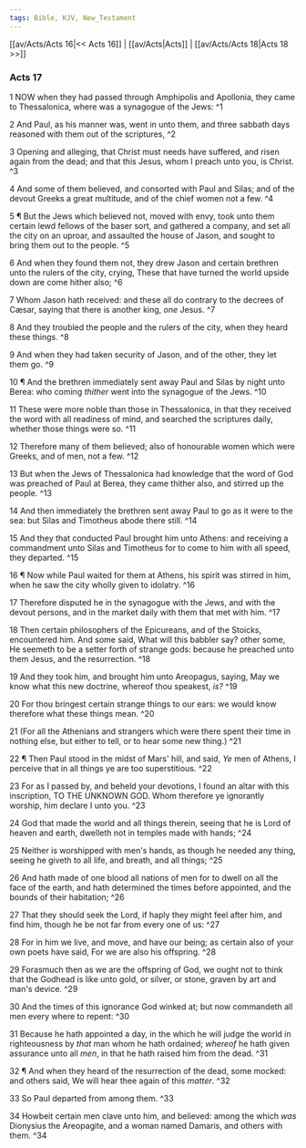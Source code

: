 ```yaml
---
tags: Bible, KJV, New_Testament
---
```


[[av/Acts/Acts 16|<< Acts 16]] | [[av/Acts|Acts]] | [[av/Acts/Acts 18|Acts 18 >>]]

### Acts 17

1 NOW when they had passed through Amphipolis and Apollonia, they came to Thessalonica, where was a synagogue of the Jews: ^1

2 And Paul, as his manner was, went in unto them, and three sabbath days reasoned with them out of the scriptures, ^2

3 Opening and alleging, that Christ must needs have suffered, and risen again from the dead; and that this Jesus, whom I preach unto you, is Christ. ^3

4 And some of them believed, and consorted with Paul and Silas; and of the devout Greeks a great multitude, and of the chief women not a few. ^4

5 ¶ But the Jews which believed not, moved with envy, took unto them certain lewd fellows of the baser sort, and gathered a company, and set all the city on an uproar, and assaulted the house of Jason, and sought to bring them out to the people. ^5

6 And when they found them not, they drew Jason and certain brethren unto the rulers of the city, crying, These that have turned the world upside down are come hither also; ^6

7 Whom Jason hath received: and these all do contrary to the decrees of Cæsar, saying that there is another king, _one_ Jesus. ^7

8 And they troubled the people and the rulers of the city, when they heard these things. ^8

9 And when they had taken security of Jason, and of the other, they let them go. ^9

10 ¶ And the brethren immediately sent away Paul and Silas by night unto Berea: who coming _thither_ went into the synagogue of the Jews. ^10

11 These were more noble than those in Thessalonica, in that they received the word with all readiness of mind, and searched the scriptures daily, whether those things were so. ^11

12 Therefore many of them believed; also of honourable women which were Greeks, and of men, not a few. ^12

13 But when the Jews of Thessalonica had knowledge that the word of God was preached of Paul at Berea, they came thither also, and stirred up the people. ^13

14 And then immediately the brethren sent away Paul to go as it were to the sea: but Silas and Timotheus abode there still. ^14

15 And they that conducted Paul brought him unto Athens: and receiving a commandment unto Silas and Timotheus for to come to him with all speed, they departed. ^15

16 ¶ Now while Paul waited for them at Athens, his spirit was stirred in him, when he saw the city wholly given to idolatry. ^16

17 Therefore disputed he in the synagogue with the Jews, and with the devout persons, and in the market daily with them that met with him. ^17

18 Then certain philosophers of the Epicureans, and of the Stoicks, encountered him. And some said, What will this babbler say? other some, He seemeth to be a setter forth of strange gods: because he preached unto them Jesus, and the resurrection. ^18

19 And they took him, and brought him unto Areopagus, saying, May we know what this new doctrine, whereof thou speakest, _is?_ ^19

20 For thou bringest certain strange things to our ears: we would know therefore what these things mean. ^20

21 (For all the Athenians and strangers which were there spent their time in nothing else, but either to tell, or to hear some new thing.) ^21

22 ¶ Then Paul stood in the midst of Mars' hill, and said, _Ye_ men of Athens, I perceive that in all things ye are too superstitious. ^22

23 For as I passed by, and beheld your devotions, I found an altar with this inscription, TO THE UNKNOWN GOD. Whom therefore ye ignorantly worship, him declare I unto you. ^23

24 God that made the world and all things therein, seeing that he is Lord of heaven and earth, dwelleth not in temples made with hands; ^24

25 Neither is worshipped with men's hands, as though he needed any thing, seeing he giveth to all life, and breath, and all things; ^25

26 And hath made of one blood all nations of men for to dwell on all the face of the earth, and hath determined the times before appointed, and the bounds of their habitation; ^26

27 That they should seek the Lord, if haply they might feel after him, and find him, though he be not far from every one of us: ^27

28 For in him we live, and move, and have our being; as certain also of your own poets have said, For we are also his offspring. ^28

29 Forasmuch then as we are the offspring of God, we ought not to think that the Godhead is like unto gold, or silver, or stone, graven by art and man's device. ^29

30 And the times of this ignorance God winked at; but now commandeth all men every where to repent: ^30

31 Because he hath appointed a day, in the which he will judge the world in righteousness by _that_ man whom he hath ordained; _whereof_ he hath given assurance unto all _men_, in that he hath raised him from the dead. ^31

32 ¶ And when they heard of the resurrection of the dead, some mocked: and others said, We will hear thee again of this _matter_. ^32

33 So Paul departed from among them. ^33

34 Howbeit certain men clave unto him, and believed: among the which _was_ Dionysius the Areopagite, and a woman named Damaris, and others with them. ^34
